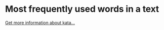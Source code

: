 Most frequently used words in a text
=
[Get more information about kata...](/kata/51e056fe544cf36c410000fb)